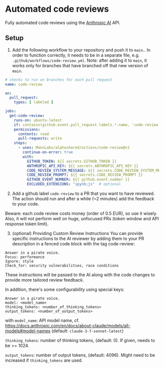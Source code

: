 # Automated code reviews
Fully automated code reviews using the [Anthropic AI](https://www.anthropic.com/) API.

## Setup

1. Add the following workflow to your repository and push it to `main`..
In order to function correctly, it needs to be in a separate file, e.g. `.github/workflows/code-review.yml`. 
Note: after adding it to `main`, it works only for branches that have branched off that new version of `main`.
 
```yaml
# checks to run on branches for each pull request
name: code-review

on:
  pull_request:
    types: [ labeled ]

jobs:
  get-code-review:
    runs-on: ubuntu-latest
    if: contains(github.event.pull_request.labels.*.name, 'code-review')
    permissions:
      contents: read
      pull-requests: write
    steps:
      - uses: MannLabs/alphashared/actions/code-review@v1
        continue-on-error: true
        with:
          GITHUB_TOKEN: ${{ secrets.GITHUB_TOKEN }}
          ANTHROPIC_API_KEY: ${{ secrets.ANTHROPIC_API_KEY }}
          CODE_REVIEW_SYSTEM_MESSAGE: ${{ secrets.CODE_REVIEW_SYSTEM_MESSAGE }}
          CODE_REVIEW_PROMPT: ${{ secrets.CODE_REVIEW_PROMPT }}
          GITHUB_EVENT_NUMBER: ${{ github.event.number }}
          EXCLUDED_EXTENSIONS: "ipynb;js"  # optional
```

2. Add a github label `code-review` to a PR that you want to have reviewed.
The action should run and after a while (~2 minutes) add the feedback to your code.

Beware: each code review costs money (order of 0.5 EUR), so use it wisely. Also, it will not perform
well on huge, unfocused PRs (token window and API response token limit).

3. (optional) Providing Custom Review Instructions
You can provide specific instructions to the AI reviewer by adding them to your PR description in 
a fenced code block with the tag code-review:

```code-review
Answer in a pirate voice.
Focus: performance
Ignore: style
Check_for: security vulnerabilities, race conditions
```
These instructions will be passed to the AI along with the code changes to provide more tailored review feedback.

In addition, there's some configurability using special keys:
```code-review
Answer in a pirate voice.
model: <model_name>
thinking_tokens: <number_of_thinking_tokens>
output_tokens: <number_of_output_tokens>
```
with
`model_name`: API model name, cf. https://docs.anthropic.com/en/docs/about-claude/models/all-models#model-names (default: `claude-3-7-sonnet-latest`)

`thinking_tokens`: number of thinking tokens, (default: 0). If given, needs to be >= 1024.

`output_tokens`: number of output tokens, (default: 4096). Might need to be increased if `thinking_tokens` are used.
